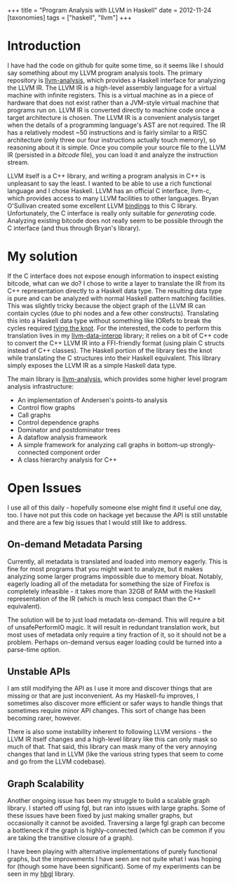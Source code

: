 +++
title = "Program Analysis with LLVM in Haskell"
date = 2012-11-24
[taxonomies]
tags = ["haskell", "llvm"]
+++

# Introduction

I have had the code on github for quite some time, so it seems like I
should say something about my LLVM program analysis tools.  The
primary repository is
[llvm-analysis](https://github.com/travitch/llvm-analysis), which
provides a Haskell interface for analyzing the LLVM IR.  The LLVM IR
is a high-level assembly language for a virtual machine with infinite
registers.  This is a virtual machine as in a piece of hardware that
does not exist rather than a JVM-style virtual machine that programs
run on.  LLVM IR is converted directly to machine code once a target
architecture is chosen.  The LLVM IR is a convenient analysis target
when the details of a programming language's AST are not required.
The IR has a relatively modest ~50 instructions and is fairly similar
to a RISC architecture (only three our four instructions actually
touch memory), so reasoning about it is simple.  Once you compile your
source file to the LLVM IR (persisted in a _bitcode_ file), you can
load it and analyze the instruction stream.

LLVM itself is a C++ library, and writing a program analysis in C++ is
unpleasant to say the least.  I wanted to be able to use a rich
functional language and I chose Haskell.  LLVM has an official C
interface, llvm-c, which provides access to many LLVM facilities to
other languages.  Bryan O'Sullivan created some excellent LLVM
[bindings](https://github.com/bos/llvm) to this C library.
Unfortunately, the C interface is really only suitable for
*generating* code.  Analyzing existing bitcode does not really seem to
be possible through the C interface (and thus through Bryan's
library).

# My solution

If the C interface does not expose enough information to inspect
existing bitcode, what can we do?  I chose to write a layer to
translate the IR from its C++ representation directly to a Haskell
data type.  The resulting data type is pure and can be analyzed with
normal Haskell pattern matching facilities.  This was slightly tricky
because the object graph of the LLVM IR can contain cycles (due to phi
nodes and a few other constructs).  Translating this into a Haskell
data type without something like IORefs to break the cycles required
[tying the knot](http://www.haskell.org/haskellwiki/Tying_the_Knot).
For the interested, the code to perform this translation lives in my
[llvm-data-interop](https://github.com/travitch/llvm-data-interop)
library; it relies on a bit of C++ code to convert the C++ LLVM IR
into a FFI-friendly format (using plain C structs instead of C++
classes).  The Haskell portion of the library ties the knot while
translating the C structures into their Haskell equivalent.  This
library simply exposes the LLVM IR as a simple Haskell data type.

The main library is
[llvm-analysis](https://github.com/travitch/llvm-analysis), which
provides some higher level program analysis infrastructure:

 * An implementation of Andersen's points-to analysis
 * Control flow graphs
 * Call graphs
 * Control dependence graphs
 * Dominator and postdominator trees
 * A dataflow analysis framework
 * A simple framework for analyzing call graphs in bottom-up
   strongly-connected component order
 * A class hierarchy analysis for C++

# Open Issues

I use all of this daily - hopefully someone else might find it useful
one day, too.  I have not put this code on hackage yet because the API
is still unstable and there are a few big issues that I would still
like to address.

## On-demand Metadata Parsing

Currently, all metadata is translated and loaded into memory eagerly.
This is fine for most programs that you might want to analyze, but it
makes analyzing some larger programs impossible due to memory bloat.
Notably, eagerly loading all of the metadata for something the size of
Firefox is completely infeasible - it takes more than 32GB of RAM with
the Haskell representation of the IR (which is much less compact than
the C++ equivalent).

The solution will be to just load metadata on-demand.  This will
require a bit of unsafePerformIO magic.  It will result in redundant
translation work, but most uses of metadata only require a tiny
fraction of it, so it should not be a problem.  Perhaps on-demand
versus eager loading could be turned into a parse-time option.

## Unstable APIs

I am still modifying the API as I use it more and discover things that
are missing or that are just inconvenient.  As my Haskell-fu improves,
I sometimes also discover more efficient or safer ways to handle
things that sometimes require minor API changes.  This sort of change
has been becoming rarer, however.

There is also some instability inherent to following LLVM versions -
the LLVM IR itself changes and a high-level library like this can only
mask so much of that.  That said, this library can mask many of the
very annoying changes that land in LLVM (like the various string types
that seem to come and go from the LLVM codebase).

## Graph Scalability

Another ongoing issue has been my struggle to build a scalable graph
library.  I started off using fgl, but ran into issues with large
graphs.  Some of these issues have been fixed by just making smaller
graphs, but occasionally it cannot be avoided.  Traversing a large fgl
graph can become a bottleneck if the graph is highly-connected (which
can be common if you are taking the transitive closure of a graph).

I have been playing with alternative implementations of purely
functional graphs, but the improvements I have seen are not quite what
I was hoping for (though some have been significant).  Some of my
experiments can be seen in my
[hbgl](https://github.com/travitch/hbgl-experimental) library.
